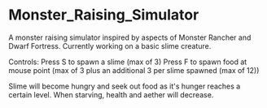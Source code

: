 # Monster_Raising_Simulator

A monster raising simulator inspired by aspects of Monster Rancher and Dwarf Fortress.
Currently working on a basic slime creature.

Controls:
Press S to spawn a slime (max of 3)
Press F to spawn food at mouse point (max of 3 plus an additional 3 per slime spawned (max of 12))

Slime will become hungry and seek out food as it's hunger reaches a certain level. 
When starving, health and aether will decrease.
